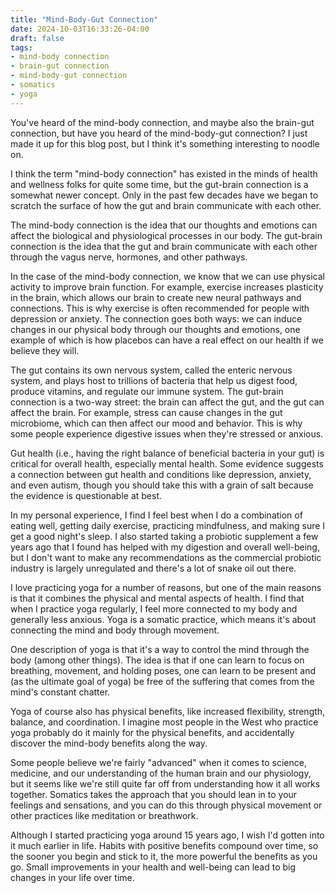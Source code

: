 ```yaml
---
title: "Mind-Body-Gut Connection"
date: 2024-10-03T16:33:26-04:00
draft: false
tags:
- mind-body connection
- brain-gut connection
- mind-body-gut connection
- somatics
- yoga
---
```


You've heard of the mind-body connection, and maybe also the brain-gut
connection, but have you heard of the mind-body-gut connection? I just made it
up for this blog post, but I think it's something interesting to noodle on.

I think the term "mind-body connection" has existed in the minds of health and
wellness folks for quite some time, but the gut-brain connection is a somewhat
newer concept. Only in the past few decades have we began to scratch the surface
of how the gut and brain communicate with each other.

The mind-body connection is the idea that our thoughts and emotions can affect
the biological and physiological processes in our body. The gut-brain connection
is the idea that the gut and brain communicate with each other through the vagus
nerve, hormones, and other pathways.

In the case of the mind-body connection, we know that we can use physical
activity to improve brain function. For example, exercise increases plasticity
in the brain, which allows our brain to create new neural pathways and
connections. This is why exercise is often recommended for people with
depression or anxiety. The connection goes both ways: we can induce changes in
our physical body through our thoughts and emotions, one example of which is how
placebos can have a real effect on our health if we believe they will.

The gut contains its own nervous system, called the enteric nervous system, and
plays host to trillions of bacteria that help us digest food, produce vitamins,
and regulate our immune system. The gut-brain connection is a two-way street:
the brain can affect the gut, and the gut can affect the brain. For example,
stress can cause changes in the gut microbiome, which can then affect our mood
and behavior. This is why some people experience digestive issues when they're
stressed or anxious.

Gut health (i.e., having the right balance of beneficial bacteria in your gut)
is critical for overall health, especially mental health. Some evidence suggests
a connection between gut health and conditions like depression, anxiety, and
even autism, though you should take this with a grain of salt because the
evidence is questionable at best.

In my personal experience, I find I feel best when I do a combination of eating
well, getting daily exercise, practicing mindfulness, and making sure I get a
good night's sleep. I also started taking a probiotic supplement a few years ago
that I found has helped with my digestion and overall well-being, but I don't
want to make any recommendations as the commercial probiotic industry is largely
unregulated and there's a lot of snake oil out there.

I love practicing yoga for a number of reasons, but one of the main reasons is
that it combines the physical and mental aspects of health. I find that when I
practice yoga regularly, I feel more connected to my body and generally less
anxious. Yoga is a somatic practice, which means it's about connecting the mind
and body through movement.

One description of yoga is that it's a way to control the mind through the body
(among other things). The idea is that if one can learn to focus on breathing,
movement, and holding poses, one can learn to be present and (as the ultimate
goal of yoga) be free of the suffering that comes from the mind's constant
chatter.

Yoga of course also has physical benefits, like increased flexibility, strength,
balance, and coordination. I imagine most people in the West who practice yoga
probably do it mainly for the physical benefits, and accidentally discover the
mind-body benefits along the way.

Some people believe we're fairly "advanced" when it comes to science, medicine,
and our understanding of the human brain and our physiology, but it seems like
we're still quite far off from understanding how it all works together. Somatics
takes the approach that you should lean in to your feelings and sensations, and
you can do this through physical movement or other practices like meditation or
breathwork.

Although I started practicing yoga around 15 years ago, I wish I'd gotten into
it much earlier in life. Habits with positive benefits compound over time, so
the sooner you begin and stick to it, the more powerful the benefits as you go.
Small improvements in your health and well-being can lead to big changes in your
life over time.
